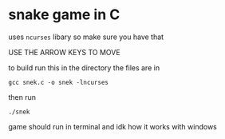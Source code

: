 # snake game in C
 uses `ncurses` libary so make sure you have that
 
 USE THE ARROW KEYS TO MOVE

 to build run this in the directory the files are in

 ```console
 gcc snek.c -o snek -lncurses
 ```

 then run 
 ```console
 ./snek
 ```


 game should run in terminal and idk how it works with windows 

